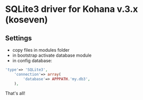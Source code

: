 # SQLite3 driver for Kohana v.3.x (koseven)

## Settings
- copy files in modules folder
- in bootstrap activate database module
- in config database:
```php
'type'=> 'SQLite3',
	'connection'=> array(
		'database'=> APPPATH.'my.db3',
	),
```
That's all!
